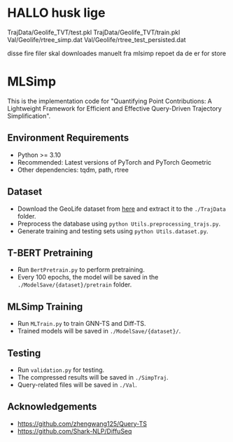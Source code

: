 # HALLO husk lige
TrajData/Geolife_TVT/test.pkl
TrajData/Geolife_TVT/train.pkl
Val/Geolife/rtree_simp.dat
Val/Geolife/rtree_test_persisted.dat

disse fire filer skal downloades manuelt fra mlsimp repoet da de er for store

# MLSimp

This is the implementation code for "Quantifying Point Contributions: A Lightweight Framework for Efficient and Effective Query-Driven Trajectory Simplification".

## Environment Requirements
- Python >= 3.10
- Recommended: Latest versions of PyTorch and PyTorch Geometric
- Other dependencies: tqdm, path, rtree

## Dataset
- Download the GeoLife dataset from [here](https://www.microsoft.com/en-us/research/publication/geolife-gps-trajectory-dataset-user-guide/) and extract it to the `./TrajData` folder.
- Preprocess the database using `python Utils.preprocessing_trajs.py`.
- Generate training and testing sets using `python Utils.dataset.py`.

## T-BERT Pretraining
- Run `BertPretrain.py` to perform pretraining.
- Every 100 epochs, the model will be saved in the `./ModelSave/{dataset}/pretrain` folder.

## MLSimp Training
- Run `MLTrain.py` to train GNN-TS and Diff-TS.
- Trained models will be saved in `./ModelSave/{dataset}/`.

## Testing
- Run `validation.py` for testing.
- The compressed results will be saved in `./SimpTraj`.
- Query-related files will be saved in `./Val`.

## Acknowledgements
- https://github.com/zhengwang125/Query-TS
- https://github.com/Shark-NLP/DiffuSeq
